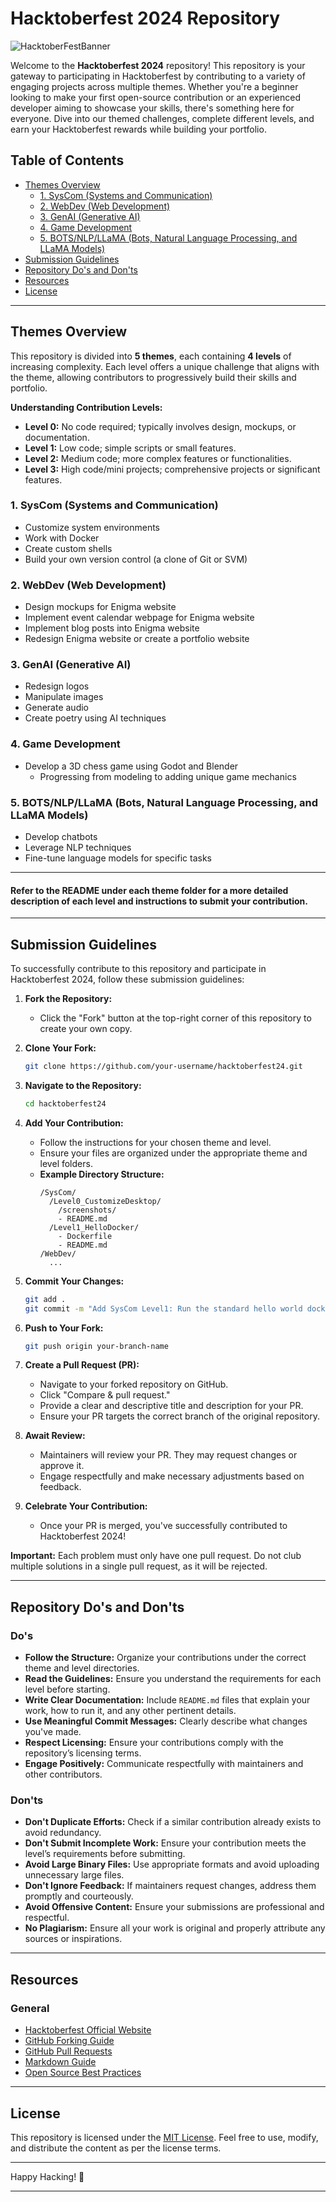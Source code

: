 # Hacktoberfest 2024 Repository

![HacktoberFestBanner](assets/hacktober_banner.png)

Welcome to the **Hacktoberfest 2024** repository! This repository is your gateway to participating in Hacktoberfest by contributing to a variety of engaging projects across multiple themes. Whether you're a beginner looking to make your first open-source contribution or an experienced developer aiming to showcase your skills, there's something here for everyone. Dive into our themed challenges, complete different levels, and earn your Hacktoberfest rewards while building your portfolio.

## Table of Contents

- [Themes Overview](#themes-overview)
  - [1. SysCom (Systems and Communication)](#1-syscom-systems-and-communication)
  - [2. WebDev (Web Development)](#2-webdev-web-development)
  - [3. GenAI (Generative AI)](#3-genai-generative-ai)
  - [4. Game Development](#4-game-development)
  - [5. BOTS/NLP/LLaMA (Bots, Natural Language Processing, and LLaMA Models)](#5-botsnlp-llama-bots-nlp-llama-models)
- [Submission Guidelines](#submission-guidelines)
- [Repository Do's and Don'ts](#repository-dos-and-donts)
- [Resources](#resources)
- [License](#license)

---

## Themes Overview

This repository is divided into **5 themes**, each containing **4 levels** of increasing complexity. Each level offers a unique challenge that aligns with the theme, allowing contributors to progressively build their skills and portfolio.

**Understanding Contribution Levels:**
- **Level 0:** No code required; typically involves design, mockups, or documentation.
- **Level 1:** Low code; simple scripts or small features.
- **Level 2:** Medium code; more complex features or functionalities.
- **Level 3:** High code/mini projects; comprehensive projects or significant features.

### 1. SysCom (Systems and Communication)
- Customize system environments
- Work with Docker
- Create custom shells
- Build your own version control (a clone of Git or SVM)

### 2. WebDev (Web Development)
- Design mockups for Enigma website
- Implement event calendar webpage for Enigma website
- Implement blog posts into Enigma website
- Redesign Enigma website or create a portfolio website

### 3. GenAI (Generative AI)
- Redesign logos
- Manipulate images
- Generate audio
- Create poetry using AI techniques

### 4. Game Development
- Develop a 3D chess game using Godot and Blender
  - Progressing from modeling to adding unique game mechanics

### 5. BOTS/NLP/LLaMA (Bots, Natural Language Processing, and LLaMA Models)
- Develop chatbots
- Leverage NLP techniques
- Fine-tune language models for specific tasks

---

#### Refer to the README under each theme folder for a more detailed description of each level and instructions to submit your contribution.

---

## Submission Guidelines

To successfully contribute to this repository and participate in Hacktoberfest 2024, follow these submission guidelines:

1. **Fork the Repository:**
   - Click the "Fork" button at the top-right corner of this repository to create your own copy.

2. **Clone Your Fork:**
   ```bash
   git clone https://github.com/your-username/hacktoberfest24.git
   ```

3. **Navigate to the Repository:**
   ```bash
   cd hacktoberfest24
   ```

4. **Add Your Contribution:**
   - Follow the instructions for your chosen theme and level.
   - Ensure your files are organized under the appropriate theme and level folders.
   - **Example Directory Structure:**
     ```
     /SysCom/
       /Level0_CustomizeDesktop/
         /screenshots/
         - README.md
       /Level1_HelloDocker/
         - Dockerfile
         - README.md
     /WebDev/
       ...
     ```

5. **Commit Your Changes:**
   ```bash
   git add .
   git commit -m "Add SysCom Level1: Run the standard hello world docker"
   ```

6. **Push to Your Fork:**
   ```bash
   git push origin your-branch-name
   ```

7. **Create a Pull Request (PR):**
   - Navigate to your forked repository on GitHub.
   - Click "Compare & pull request."
   - Provide a clear and descriptive title and description for your PR.
   - Ensure your PR targets the correct branch of the original repository.

8. **Await Review:**
   - Maintainers will review your PR. They may request changes or approve it.
   - Engage respectfully and make necessary adjustments based on feedback.

9. **Celebrate Your Contribution:**
    - Once your PR is merged, you've successfully contributed to Hacktoberfest 2024!

**Important:** Each problem must only have one pull request. Do not club multiple solutions in a single pull request, as it will be rejected.

---

## Repository Do's and Don'ts

### Do's

- **Follow the Structure:** Organize your contributions under the correct theme and level directories.
- **Read the Guidelines:** Ensure you understand the requirements for each level before starting.
- **Write Clear Documentation:** Include `README.md` files that explain your work, how to run it, and any other pertinent details.
- **Use Meaningful Commit Messages:** Clearly describe what changes you've made.
- **Respect Licensing:** Ensure your contributions comply with the repository’s licensing terms.
- **Engage Positively:** Communicate respectfully with maintainers and other contributors.

### Don'ts

- **Don't Duplicate Efforts:** Check if a similar contribution already exists to avoid redundancy.
- **Don't Submit Incomplete Work:** Ensure your contribution meets the level’s requirements before submitting.
- **Avoid Large Binary Files:** Use appropriate formats and avoid uploading unnecessary large files.
- **Don't Ignore Feedback:** If maintainers request changes, address them promptly and courteously.
- **Avoid Offensive Content:** Ensure your submissions are professional and respectful.
- **No Plagiarism:** Ensure all your work is original and properly attribute any sources or inspirations.

---

## Resources

### General

- [Hacktoberfest Official Website](https://hacktoberfest.com/)
- [GitHub Forking Guide](https://docs.github.com/en/get-started/quickstart/fork-a-repo)
- [GitHub Pull Requests](https://docs.github.com/en/pull-requests)
- [Markdown Guide](https://www.markdownguide.org/)
- [Open Source Best Practices](https://opensource.guide/best-practices/)

---

## License

This repository is licensed under the [MIT License](LICENSE). Feel free to use, modify, and distribute the content as per the license terms.

---

Happy Hacking! 🚀

---
